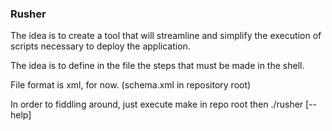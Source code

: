 ### Rusher

The idea is to create a tool that will streamline and simplify the execution of scripts necessary to deploy the application.

The idea is to define in the file the steps that must be made in the shell.

File format is xml, for now. (schema.xml in repository root)

In order to fiddling around, just execute make in repo root then ./rusher [--help]
